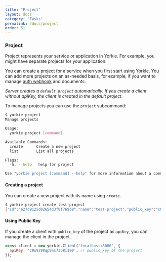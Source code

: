 ```yaml
---
title: "Project"
layout: docs
category: "Tasks"
permalink: /docs/project
order: 51
---
```


### Project

Project represents your service or application in Yorkie. For example, you might have separate projects for your application.

You can create a project for a service  when you first start using Yorkie. You can add more projects on an as-needed basis, for example, if you want to manage [auth webhook](/docs/auth-webhook) and documents.

*Server creates a `default project` automatically. If you create a client without apiKey, the client is created in the default project.*

To manage projects you can use the `project` subcommand:

```bash
$ yorkie project
Manage projects

Usage:
  yorkie project [command]

Available Commands:
  create      Create a new project
  list        List all projects

Flags:
  -h, --help   help for project

Use "yorkie project [command] --help" for more information about a command.
```

#### Creating a project

You can create a new project with its name using `create`.

```bash
$ yorkie project create test-project
{"id":"627c9125d02654d3f0f769d8","name":"test-project","public_key":"c9u9298qp9as73b8i190","secret_key":"c9u9298qp9as73b8i19g","auth_webhook_url":"","auth_webhook_methods":null,"created_at":"2022-05-12T04:46:29.781052056Z"}
```

#### Using Public Key

If you create a client with `public_key` of the project as `apiKey`, you can manage the client in the project.

```javascript
const client = new yorkie.Client('localhost:8080', {
  apiKey: 'c9u9298qp9as73b8i190', // public_key of the project
});
```
